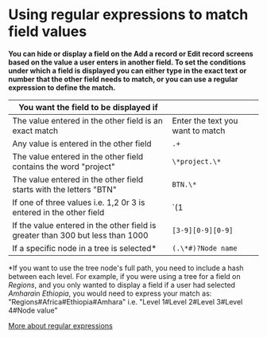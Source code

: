 

# Using regular expressions to match field values

**You can hide or display a field on the Add a record or Edit record screens based on the value a user enters in another field. To set the conditions under which a field is displayed you can either type in the exact text or number that the other field needs to match, or you can use a regular expression to define the match.**

| You want the field to be displayed if | &nbsp; | 
| --- | --- |
| The value entered in the other field is an exact match | Enter the text you want to match | 
| Any value is entered in the other field | `.+` | 
| The value entered in the other field contains the word "project" | `\*project.\*` | 
| The value entered in the other field starts with the letters "BTN" | `BTN.\*` | 
| If one of three values i.e. 1,2 0r 3 is entered in the other field | `(1 | 2 | 3)` |
| If the value entered in the other field is greater than 300 but less than 1000 | `[3-9][0-9][0-9]` |
| If a specific node in a tree is selected\* | `(.\*#)?Node name` |

\*If you want to use the tree node's full path, you need to include a hash between each level. For example, if you were using a tree for a field on *Regions*, and you only wanted to display a field if a user had selected *Amhara*in *Ethiopia*, you would need to express your match as: "Regions#Africa#Ethiopia#Amhara" i.e. "Level 1#Level 2#Level 3#Level 4#Node value"

[More about regular expressions](http://www.regular-expressions.info/tutorial.html)